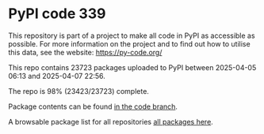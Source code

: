 # PyPI code 339

This repository is part of a project to make all code in PyPI as accessible as possible. For more information 
on the project and to find out how to utilise this data, see the website: https://py-code.org/

This repo contains 23723 packages uploaded to PyPI between 
2025-04-05 06:13 and 2025-04-07 22:56.

The repo is 98% (23423/23723) complete.

Package contents can be found [in the code branch](https://github.com/pypi-data/pypi-mirror-339/tree/code/packages).

A browsable package list for all repositories [all packages here](https://py-code.org/repositories/pypi-mirror-339).


